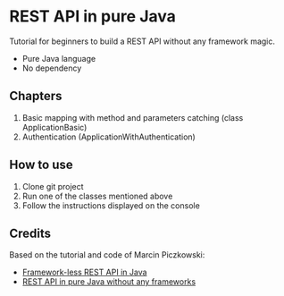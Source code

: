 # REST API in pure Java

Tutorial for beginners to build a REST API without any framework magic.

- Pure Java language
- No dependency

## Chapters

1. Basic mapping with method and parameters catching (class ApplicationBasic)
2. Authentication (ApplicationWithAuthentication)

## How to use

1. Clone git project
2. Run one of the classes mentioned above
3. Follow the instructions displayed on the console

## Credits

Based on the tutorial and code of Marcin Piczkowski:

- [Framework-less REST API in Java](https://medium.com/consulner/framework-less-rest-api-in-java-dd22d4d642fa)
- [REST API in pure Java without any frameworks](https://github.com/piczmar/pure-java-rest-api)